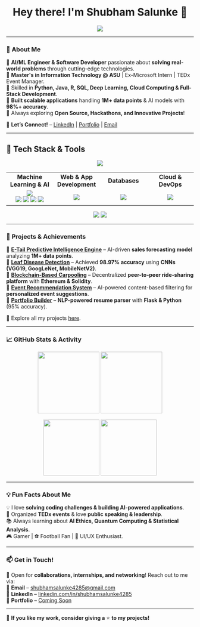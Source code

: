 <h1 align="center"> 
  Hey there! I'm Shubham Salunke 👋 
</h1>


<p align="center">
  <img src="https://readme-typing-svg.herokuapp.com?color=F77F00&size=24&center=true&vCenter=true&width=500&lines=Software+Developer+%7C+AI%2FML+Engineer;Data+Scientist+%7C+Tech+Enthusiast;Coding+My+Way+to+the+Future+%F0%9F%9A%80" />
</p>

---

### 🚀 **About Me**  
🔹 **AI/ML Engineer & Software Developer** passionate about **solving real-world problems** through cutting-edge technologies.  
🔹 **Master's in Information Technology @ ASU** | Ex-Microsoft Intern | TEDx Event Manager.  
🔹 Skilled in **Python, Java, R, SQL, Deep Learning, Cloud Computing & Full-Stack Development**.  
🔹 **Built scalable applications** handling **1M+ data points** & AI models with **98%+ accuracy**.  
🔹 Always exploring **Open Source, Hackathons, and Innovative Projects**!  

📩 **Let’s Connect!** – [LinkedIn](https://www.linkedin.com/in/shubham-salunke-70346a289) | [Portfolio](#) | [Email](mailto:shubhamsalunke4285@gmail.com)  

---

## 🚀 Tech Stack & Tools  
<p align="center">
  <!-- Programming Languages -->
  <img src="https://skillicons.dev/icons?i=python,java,solidity,r,javascript&theme=dark" />
</p>

<table align="center">
  <tr>
    <td align="center" width="25%"><strong>Machine Learning & AI</strong></td>
    <td align="center" width="25%"><strong>Web & App Development</strong></td>
    <td align="center" width="25%"><strong>Databases</strong></td>
    <td align="center" width="25%"><strong>Cloud & DevOps</strong></td>
  </tr>
  <tr>
    <td align="center">
      <img src="https://skillicons.dev/icons?i=tensorflow,pytorch&theme=dark" /><br>
      <img src="https://img.shields.io/badge/Google%20Colab-F9AB00?style=for-the-badge&logo=googlecolab&logoColor=white" />
      <img src="https://img.shields.io/badge/Jupyter-F37626.svg?&style=for-the-badge&logo=Jupyter&logoColor=white" />
      <img src="https://img.shields.io/badge/Spyder-FF0000.svg?&style=for-the-badge&logo=spyder-ide&logoColor=white" />
      <img src="https://img.shields.io/badge/Anaconda-44A833.svg?&style=for-the-badge&logo=anaconda&logoColor=white" />
    </td>
    <td align="center">
      <img src="https://skillicons.dev/icons?i=flask,react,androidstudio&theme=dark" />
    </td>
    <td align="center">
      <img src="https://skillicons.dev/icons?i=mysql,mongodb&theme=dark" />
    </td>
    <td align="center">
      <img src="https://skillicons.dev/icons?i=aws,azure,git,github,docker,kubernetes&theme=dark" />
    </td>
  </tr>
</table>

<p align="center">
  <!-- Other Tools -->
  <img src="https://img.shields.io/badge/Ganache-EA7600?style=for-the-badge&logo=ethereum&logoColor=white" />
  <img src="https://skillicons.dev/icons?i=linux,vscode&theme=dark" />
</p>



---

### 🚀 **Projects & Achievements**  
📌 **[E-Tail Predictive Intelligence Engine](#)** – AI-driven **sales forecasting model** analyzing **1M+ data points**.  
📌 **[Leaf Disease Detection](#)** – Achieved **98.97% accuracy** using **CNNs (VGG19, GoogLeNet, MobileNetV2)**.  
📌 **[Blockchain-Based Carpooling](#)** – Decentralized **peer-to-peer ride-sharing platform** with **Ethereum & Solidity**.  
📌 **[Event Recommendation System](#)** – AI-powered content-based filtering for **personalized event suggestions**.  
📌 **[Portfolio Builder](#)** – **NLP-powered resume parser** with **Flask & Python** (95% accuracy).  

🔗 Explore all my projects [here](https://github.com/shubham-salunke).  

---

### 📈 **GitHub Stats & Activity**  
<p align="center">
  <img src="https://github-readme-stats.vercel.app/api?username=ShubhamSalunke4285&show_icons=true&theme=algolia&count_private=true" height="165px" />
  <img src="https://github-readme-streak-stats.herokuapp.com/?user=ShubhamSalunke4285&theme=algolia" height="165px" />
</p>

<p align="center">
  <img src="https://github-profile-summary-cards.vercel.app/api/cards/repos-per-language?username=ShubhamSalunke4285&theme=dark" height="150">
  <img src="https://github-profile-trophy.vercel.app/?username=ShubhamSalunke4285&theme=darkhub&margin-w=10" height="150">
</p>

---

### 💡 **Fun Facts About Me**  
💡 I love **solving coding challenges & building AI-powered applications**.  
🎤 Organized **TEDx events** & love **public speaking & leadership**.  
📚 Always learning about **AI Ethics, Quantum Computing & Statistical Analysis**.  
🎮 Gamer | ⚽ Football Fan | 🎨 UI/UX Enthusiast.  

---

### 📫 **Get in Touch!**  
💬 Open for **collaborations, internships, and networking**! Reach out to me via:  
📩 **Email** – [shubhamsalunke4285@gmail.com](mailto:shubhamsalunke4285@gmail.com)  
🔗 **LinkedIn** – [linkedin.com/in/shubhamsalunke4285](https://www.linkedin.com/in/shubham-salunke-70346a289)  
🚀 **Portfolio** – [Coming Soon](#)  

---

🌟 **If you like my work, consider giving a** ⭐ **to my projects!**  
